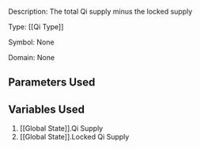 Description: The total Qi supply minus the locked supply

Type: [[Qi Type]]

Symbol: None

Domain: None

## Parameters Used

## Variables Used
1. [[Global State]].Qi Supply
2. [[Global State]].Locked Qi Supply

